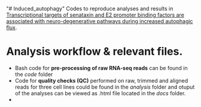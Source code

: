 "# Induced_autophagy"
Codes to reproduce analyses and results in [Transcriptional targets of senataxin and E2 promoter binding factors are associated with neuro-degenerative pathways during increased autophagic flux]().

# Analysis workflow & relevant files.

- Bash code for **pre-processing of raw RNA-seq reads** can be found in the *code* folder
- Code for **quality checks (QC)** performed on raw, trimmed and aligned reads for three cell lines could be found in the *analysis* folder and otuput of the analyses can be viewed as .html file located in the *docs* folder. 
- 

